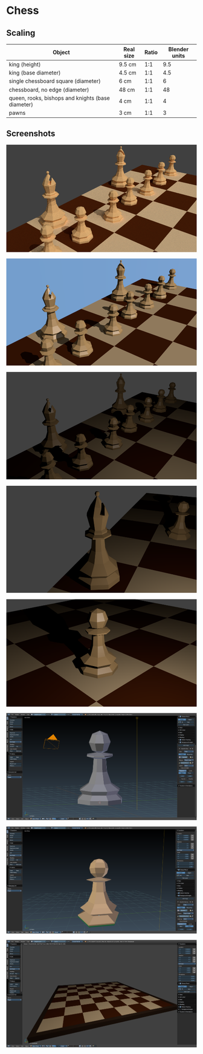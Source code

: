 # Chess

## Scaling

| Object | Real size | Ratio | Blender units |
| --- | --- | --- | --- |
| king (height) | 9.5 cm | 1:1 | 9.5 |
| king (base diameter) | 4.5 cm | 1:1 | 4.5 |
| single chessboard square (diameter) | 6 cm | 1:1 | 6 |
| chessboard, no edge (diameter) | 48 cm | 1:1 | 48 |
| queen, rooks, bishops and knights (base diameter) | 4 cm | 1:1 | 4 |
| pawns | 3 cm | 1:1 | 3 |

## Screenshots

![two bishops and eight pawns with lighting, cycles render](./screenshots/chessboard-with-bishop-and-pawn-render-v4.png)


![two bishops and eight pawns with lighting, blender render](./screenshots/chessboard-with-bishop-and-pawn-render-v3.png)

![two bishops and eight pawns](./screenshots/two-bishops-and-eight-pawns.png)

![bishop and pawn render in scene](./screenshots/chessboard-with-bishop-and-pawn-render-v2.png)

![low poly pawn render in scene](./screenshots/pawn-render.png)

![low poly pawn](./screenshots/low-poly-pawn.png)

![pawn](./screenshots/pawn.png)

![draft chessboard](./screenshots/chessboard.png)

